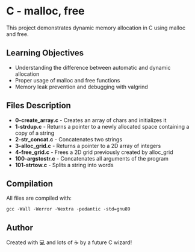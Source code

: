 # C - malloc, free

This project demonstrates dynamic memory allocation in C using malloc and free.

## Learning Objectives
- Understanding the difference between automatic and dynamic allocation
- Proper usage of malloc and free functions
- Memory leak prevention and debugging with valgrind

## Files Description
- **0-create_array.c** - Creates an array of chars and initializes it
- **1-strdup.c** - Returns a pointer to a newly allocated space containing a copy of a string
- **2-str_concat.c** - Concatenates two strings
- **3-alloc_grid.c** - Returns a pointer to a 2D array of integers
- **4-free_grid.c** - Frees a 2D grid previously created by alloc_grid
- **100-argstostr.c** - Concatenates all arguments of the program
- **101-strtow.c** - Splits a string into words

## Compilation
All files are compiled with:
```
gcc -Wall -Werror -Wextra -pedantic -std=gnu89
```

## Author
Created with 💻 and lots of ☕ by a future C wizard!
